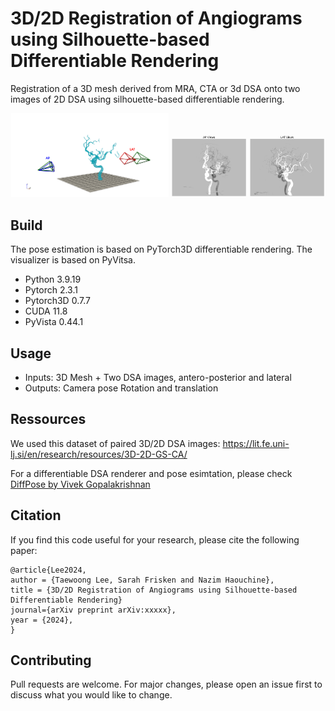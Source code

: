 # 3D/2D Registration of Angiograms using Silhouette-based Differentiable Rendering
Registration of a 3D mesh derived from MRA, CTA or 3d DSA onto two images of 2D DSA using silhouette-based differentiable rendering.

<p align="center">
  <img src="figs/3D_Demo_DSA_Registration_Real_DSA.gif" alt="3D View" width="50%" />
  <img src="figs/registration_dsa_AP.gif" alt="AP" width="24%" />
  <img src="figs/registration_dsa_LAT.gif" alt="LAT" width="24%" />
</p>

## Build
The pose estimation is based on PyTorch3D differentiable rendering. The visualizer is based on PyVitsa.
- Python 3.9.19
- Pytorch 2.3.1
- Pytorch3D 0.7.7
- CUDA 11.8
- PyVista 0.44.1

## Usage
- Inputs: 3D Mesh + Two DSA images, antero-posterior and lateral
- Outputs: Camera pose Rotation and translation

## Ressources
We used this dataset of paired 3D/2D DSA images: https://lit.fe.uni-lj.si/en/research/resources/3D-2D-GS-CA/

For a differentiable DSA renderer and pose esimtation, please check [DiffPose by Vivek Gopalakrishnan](https://github.com/eigenvivek/DiffPose)

## Citation
If you find this code useful for your research, please cite the following paper:
```
@article{Lee2024,
author = {Taewoong Lee, Sarah Frisken and Nazim Haouchine},
title = {3D/2D Registration of Angiograms using Silhouette-based Differentiable Rendering}
journal={arXiv preprint arXiv:xxxxx},
year = {2024},
}
```

## Contributing
Pull requests are welcome. For major changes, please open an issue first to discuss what you would like to change.
